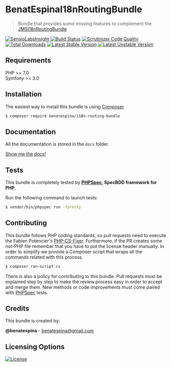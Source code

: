 # BenatEspinaI18nRoutingBundle
> Bundle that provides some missing features to complement the [JMSI18nRoutingBundle][1]

[![SensioLabsInsight](https://insight.sensiolabs.com/projects/76bfad5f-e980-4307-9830-5b900c33b45c/mini.png)](https://insight.sensiolabs.com/projects/76bfad5f-e980-4307-9830-5b900c33b45c)
[![Build Status](https://travis-ci.org/benatespina/I18nRoutingBundle.svg?branch=master)](https://travis-ci.org/benatespina/I18nRoutingBundle)
[![Scrutinizer Code Quality](https://scrutinizer-ci.com/g/benatespina/I18nRoutingBundle/badges/quality-score.png?b=master)](https://scrutinizer-ci.com/g/benatespina/I18nRoutingBundle/?branch=master)
[![Total Downloads](https://poser.pugx.org/benatespina/i18n-routing-bundle/downloads)](https://packagist.org/packages/benatespina/i18n-routing-bundle)
[![Latest Stable Version](https://poser.pugx.org/benatespina/i18n-routing-bundle/v/stable.svg)](https://packagist.org/packages/benatespina/i18n-routing-bundle)
[![Latest Unstable Version](https://poser.pugx.org/benatespina/i18n-routing-bundle/v/unstable.svg)](https://packagist.org/packages/benatespina/i18n-routing-bundle)

## Requirements
PHP >= 7.0</br>
Symfony >= 3.0

## Installation
The easiest way to install this bundle is using [Composer][2]
```bash
$ composer require benatespina/i18n-routing-bundle
```

## Documentation
All the documentation is stored in the `docs` folder.

[Show me the docs!](docs/index.md)

## Tests
This bundle is completely tested by **[PHPSpec][3], SpecBDD framework for PHP**.

Run the following command to launch tests:
```bash
$ vendor/bin/phpspec run -fpretty
```

## Contributing

This bundle follows PHP coding standards, so pull requests need to execute the Fabien Potencier's [PHP-CS-Fixer][4].
Furthermore, if the PR creates some not-PHP file remember that you have to put the license header manually. In order
to simplify we provide a Composer script that wraps all the commands related with this process.
```bash
$ composer run-script cs
```

There is also a policy for contributing to this bundle. Pull requests must be explained step by step to make the
review process easy in order to accept and merge them. New methods or code improvements must come paired with
[PHPSpec][3] tests.

## Credits
This bundle is created by:
>
**@benatespina** - [benatespina@gmail.com](mailto:benatespina@gmail.com)

## Licensing Options
[![License](https://poser.pugx.org/benatespina/i18n-routing-bundle/license.svg)](https://github.com/benatespina/I18nRoutingBundle/blob/master/LICENSE)

[1]: http://jmsyst.com/bundles/JMSI18nRoutingBundle
[2]: http://getcomposer.org
[3]: http://www.phpspec.net/en/stable/
[4]: http://cs.sensiolabs.org/
